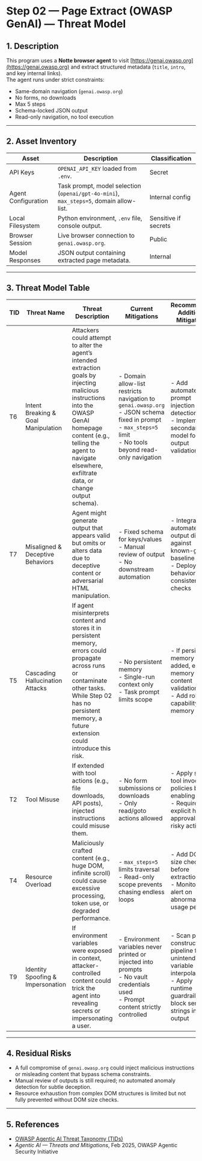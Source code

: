 # Step 02 — Page Extract (OWASP GenAI) — Threat Model

## 1. Description
This program uses a **Notte browser agent** to visit [https://genai.owasp.org](https://genai.owasp.org) and extract structured metadata (`title`, `intro`, and key internal links).  
The agent runs under strict constraints:
- Same-domain navigation (`genai.owasp.org`)
- No forms, no downloads
- Max 5 steps
- Schema-locked JSON output
- Read-only navigation, no tool execution

---

## 2. Asset Inventory

| Asset                    | Description                                                                | Classification       |
|--------------------------|----------------------------------------------------------------------------|----------------------|
| API Keys                 | `OPENAI_API_KEY` loaded from `.env`.                                       | Secret               |
| Agent Configuration      | Task prompt, model selection (`openai/gpt-4o-mini`), `max_steps=5`, domain allow-list. | Internal config      |
| Local Filesystem         | Python environment, `.env` file, console output.                           | Sensitive if secrets |
| Browser Session          | Live browser connection to `genai.owasp.org`.                              | Public               |
| Model Responses          | JSON output containing extracted page metadata.                            | Internal             |

---

## 3. Threat Model Table

| TID  | Threat Name                              | Threat Description                                                                                                                                                                                                                                                                                      | Current Mitigations                                                                                                                                                                                                                                        | Recommended Additional Mitigations                                                                                                                                                                                                                                   |
|------|------------------------------------------|----------------------------------------------------------------------------------------------------------------------------------------------------------------------------------------------------------------------------------------------------------------------------------------------------------|--------------------------------------------------------------------------------------------------------------------------------------------------------------------------------------------------------------------------------------------------------------|-----------------------------------------------------------------------------------------------------------------------------------------------------------------------------------------------------------------------------------------------------------------------|
| T6   | Intent Breaking & Goal Manipulation      | Attackers could attempt to alter the agent’s intended extraction goals by injecting malicious instructions into the OWASP GenAI homepage content (e.g., telling the agent to navigate elsewhere, exfiltrate data, or change output schema).                                                              | - Domain allow-list restricts navigation to `genai.owasp.org`<br>- JSON schema fixed in prompt<br>- `max_steps=5` limit<br>- No tools beyond read-only navigation                                                                                           | - Add automated prompt injection detection tests<br>- Implement secondary model for output validation                                                                                                                                                              |
| T7   | Misaligned & Deceptive Behaviors         | Agent might generate output that appears valid but omits or alters data due to deceptive content or adversarial HTML manipulation.                                                                                                                                                                     | - Fixed schema for keys/values<br>- Manual review of output<br>- No downstream automation                                                                                                                                                                 | - Integrate automated output diffing against known-good baseline<br>- Deploy behavioral consistency checks                                                                                                                                                          |
| T5   | Cascading Hallucination Attacks          | If agent misinterprets content and stores it in persistent memory, errors could propagate across runs or contaminate other tasks. While Step 02 has no persistent memory, a future extension could introduce this risk.                                                                                 | - No persistent memory<br>- Single-run context only<br>- Task prompt limits scope                                                                                                                                                                         | - If persistent memory is added, enforce memory content validation<br>- Add rollback capability for memory state                                                                                                                                                    |
| T2   | Tool Misuse                              | If extended with tool actions (e.g., file downloads, API posts), injected instructions could misuse them.                                                                                                                                                                                                | - No form submissions or downloads<br>- Only read/goto actions allowed                                                                                                                                                                                    | - Apply strict tool invocation policies before enabling tools<br>- Require explicit human approval for risky actions                                                                                                                                                |
| T4   | Resource Overload                        | Maliciously crafted content (e.g., huge DOM, infinite scroll) could cause excessive processing, token use, or degraded performance.                                                                                                                                                                     | - `max_steps=5` limits traversal<br>- Read-only scope prevents chasing endless loops                                                                                                                                                                      | - Add DOM size checks before extraction<br>- Monitor and alert on abnormal token usage per run                                                                                                                                                                      |
| T9   | Identity Spoofing & Impersonation        | If environment variables were exposed in context, attacker-controlled content could trick the agent into revealing secrets or impersonating a user.                                                                                                                                                      | - Environment variables never printed or injected into prompts<br>- No vault credentials used<br>- Prompt content strictly controlled                                                                                                                     | - Scan prompt construction pipeline for unintended variable interpolation<br>- Apply runtime guardrails to block sensitive strings in output                                                                                                                         |

---

## 4. Residual Risks
- A full compromise of `genai.owasp.org` could inject malicious instructions or misleading content that bypass schema constraints.
- Manual review of outputs is still required; no automated anomaly detection for subtle deception.
- Resource exhaustion from complex DOM structures is limited but not fully prevented without DOM size checks.

---

## 5. References
- [OWASP Agentic AI Threat Taxonomy (TIDs)](https://owasp.org/www-project-top-10-for-large-language-model-applications/)
- *Agentic AI — Threats and Mitigations*, Feb 2025, OWASP Agentic Security Initiative
